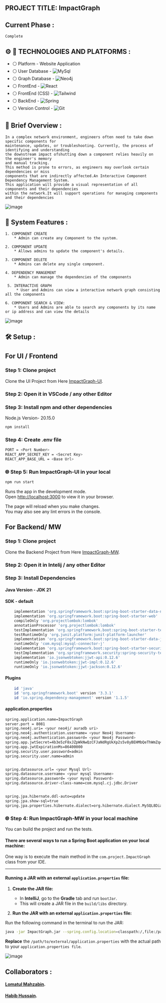 ## PROJECT TITLE: ImpactGraph


## Current Phase :
```
Complete
```

 

## :gear: :wrench: TECHNOLOGIES AND PLATFORMS :
* :white_circle:  Platform   - Website Application
* :white_circle:  User Database   - ![MySql](https://img.shields.io/badge/MySQL-005C84?style=for-the-badge&logo=mysql&logoColor=white)
* :white_circle:  Graph Database   - ![Neo4j](https://img.shields.io/badge/Neo4j-018bff?style=for-the-badge&logo=neo4j&logoColor=white)
* :white_circle:  FrontEnd - ![React](https://img.shields.io/badge/React-20232A?style=for-the-badge&logo=react&logoColor=61DAFB)
* :white_circle:  FrontEnd (CSS) - ![Tailwind](https://img.shields.io/badge/Tailwind_CSS-38B2AC?style=for-the-badge&logo=tailwind-css&logoColor=white)
* :white_circle:  BackEnd  - ![Spring](https://img.shields.io/badge/Spring-6DB33F?style=for-the-badge&logo=spring&logoColor=white)
* :white_circle:  Version Control - ![Git](https://img.shields.io/badge/GIT-E44C30?style=for-the-badge&logo=git&logoColor=white)




##  :briefcase: Brief Overview : 
```
In a complex network environment, engineers often need to take down specific components for
maintenance, updates, or troubleshooting. Currently, the process of identifying and understanding
the downstream impact ofshutting down a component relies heavily on the engineer's memory
and manual tracking.
This method is prone to errors, as engineers may overlook certain dependencies or miss
components that are indirectly affected.An Interactive Component Dependency Management System.
This application will provide a visual representation of all components and their dependencies
within the network.It will support operations for managing components and their dependencies
 ```


![image](https://github.com/user-attachments/assets/9f3edbd0-4ec8-45fd-98a0-47a18f4a6d1b)


 ##  :high_brightness:  System Features : 
 ```
 1. COMPONENT CREATE
     * Admin can create any Component to the system.
 
 ```
 
 ```
 2. COMPONENT UPDATE
     * Allows admins to update the component's details.
 ```
 
 
 ```
 3. COMPONENT DELETE
     * Admins can delete any single component.
 ```
 
 
 ```
 4. DEPENDENCY MANGEMENT
     * Admin can manage the dependencies of the components
 ```
```
 5. INTERACTIVE GRAPH
     * User and Admins can view a interactive network graph consisting all the components
 ```

 ```
6. COMPONENT SEARCH & VIEW:
     * Users and Admins are able to search any components by its name or ip address and can view the details
 ```

![image](https://github.com/user-attachments/assets/f8d4efb3-7c7f-4cfd-b56c-ca39101743e4)




## :hammer_and_wrench: Setup :
## For UI / Frontend

### Step 1: Clone project

Clone the UI Project from Here [ImpactGraph-UI](https://github.com/Habib0905/ImpactGraph-UI.git).


### Step 2: Open it in VSCode / any other Editor


### Step 3: Install npm and other dependencies
Node.js Version- 20.15.0
```sh
npm install
```
### Step 4: Create .env file
```sh
PORT = <Port Number>
REACT_APP_SECRET_KEY = <Secret Key>
REACT_APP_BASE_URL = <Base Url>
```

### :globe_with_meridians: Step 5: Run ImpactGraph-UI in your local 

```sh
npm run start
```

Runs the app in the development mode.\
Open [http://localhost:3000](http://localhost:3000) to view it in your browser.

The page will reload when you make changes.\
You may also see any lint errors in the console.


## For Backend/ MW

### Step 1: Clone project

Clone the Backend Project from Here [ImpactGraph-MW](https://github.com/lomatul/ImpactGraph-MW.git).


### Step 2: Open it in Intelij / any other Editor

### Step 3: Install Dependencies
#### Java Version - JDK 21 
#### SDK - default
```sh
	implementation 'org.springframework.boot:spring-boot-starter-data-neo4j'
	implementation 'org.springframework.boot:spring-boot-starter-web'
	compileOnly 'org.projectlombok:lombok'
	annotationProcessor 'org.projectlombok:lombok'
	testImplementation 'org.springframework.boot:spring-boot-starter-test'
	testRuntimeOnly 'org.junit.platform:junit-platform-launcher'
	implementation 'org.springframework.boot:spring-boot-starter-data-jpa'
	runtimeOnly 'com.mysql:mysql-connector-j'
	implementation 'org.springframework.boot:spring-boot-starter-security'
	testImplementation 'org.springframework.security:spring-security-test'
	implementation 'io.jsonwebtoken:jjwt-api:0.12.6'
	runtimeOnly 'io.jsonwebtoken:jjwt-impl:0.12.6'
	runtimeOnly 'io.jsonwebtoken:jjwt-jackson:0.12.6'
```
#### Plugins
```sh
	id 'java'
	id 'org.springframework.boot' version '3.3.1'
	id 'io.spring.dependency-management' version '1.1.5'
```
#### application.properties
```sh
spring.application.name=ImpactGraph
server.port = 8081
spring.neo4j.uri= <your neo4j/ auradb uri>
spring.neo4j.authentication.username= <your Neo4j Username>
spring.neo4j.authentication.password= <your Neo4j Password>
spring.app.jwtSecret=4b3e5zF8xJZpWkNwQzCFJaNdRgUkXp2s5v8yBEHMbQeThWmZq4t6w9
spring.app.jwtExpirationMs=86400000
spring.security.user.password=admin
spring.security.user.name=admin


spring.datasource.url= <your Mysql Url>
spring.datasource.username= <your mysql Username>
spring.datasource.password= <your mysql Password>
spring.datasource.driver-class-name=com.mysql.cj.jdbc.Driver


spring.jpa.hibernate.ddl-auto=update
spring.jpa.show-sql=true
spring.jpa.properties.hibernate.dialect=org.hibernate.dialect.MySQL8Dialect
```


### :globe_with_meridians: Step 4: Run ImpactGraph-MW in your local machine
You can build the project and run the tests.

#### There are several ways to run a Spring Boot application on your local machine:
One way is to execute the main method in the `com.project.ImpactGraph` class from your IDE.

---

#### Running a JAR with an external `application.properties` file:

1. **Create the JAR file:**
   - In **IntelliJ**, go to the **Gradle** tab and run `bootJar`. 
   - This will create a JAR file in the `build/libs` directory.

2. **Run the JAR with an external `application.properties` file:**
   
  Run the following command in the terminal to run the JAR:

   ```sh
   java -jar ImpactGraph.jar --spring.config.location=classpath:/,file:/path/to/external/application.properties
   ```

**Replace** the `/path/to/external/application.properties` with the actual path to your `application.properties file`.

![image](https://github.com/user-attachments/assets/601661bf-5731-4632-b643-23c227b5dea5)

## Collaborators :
 #### [Lomatul Mahzabin](https://github.com/lomatul).
 #### [Habib Hussain](https://github.com/Habib0905).


